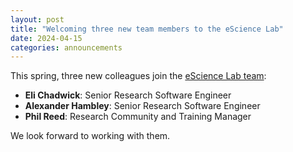 ```yaml
---
layout: post
title: "Welcoming three new team members to the eScience Lab"
date: 2024-04-15
categories: announcements 
---
```


This spring, three new colleagues join the [eScience Lab team](/people):

* **Eli Chadwick**: Senior Research Software Engineer
* **Alexander Hambley**: Senior Research Software Engineer
* **Phil Reed**: Research Community and Training Manager

We look forward to working with them. 
